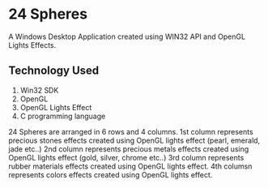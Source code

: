 # 24 Spheres

A Windows Desktop Application created using WIN32 API and OpenGL Lights Effects.

## Technology Used

1. Win32 SDK
2. OpenGL
3. OpenGL Lights Effect
4. C programming language

24 Spheres are arranged in 6 rows and 4 columns. 
1st column represents precious stones effects created using OpenGL lights effect (pearl, emerald, jade etc..)
2nd column represents precious metals effects created using OpenGL lights effect (gold, silver, chrome etc..)
3rd column represents rubber materials effects created using OpenGL lights effect.
4th columsn represents colors effects created using OpenGL lights effect.

